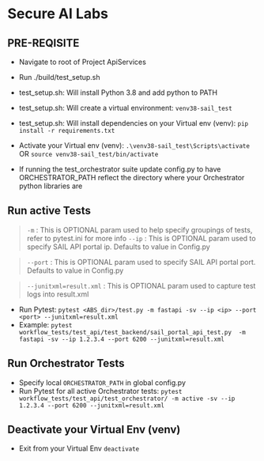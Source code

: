 # Secure AI Labs

## PRE-REQISITE
- Navigate to root of Project ApiServices
- Run ./build/test_setup.sh
- test_setup.sh: Will install Python 3.8 and add python to PATH
- test_setup.sh: Will create a virtual environment: `venv38-sail_test`
- test_setup.sh: Will install dependencies on your Virtual env (venv): `pip install -r requirements.txt`
- Activate your Virtual env (venv): `.\venv38-sail_test\Scripts\activate` OR `source venv38-sail_test/bin/activate`

- If running the test_orchestrator suite update config.py to have ORCHESTRATOR_PATH reflect the directory where your Orchestrator python libraries are

## Run active Tests
> `-m`
> : This is OPTIONAL param used to help specify groupings of tests, refer to pytest.ini for more info
> `--ip`
> : This is OPTIONAL param used to specify SAIL API portal ip. Defaults to value in Config.py

> `--port`
> : This is OPTIONAL param used to specify SAIL API portal port. Defaults to value in Config.py

> `--junitxml=result.xml`
> : This is OPTIONAL param used to capture test logs into result.xml

- Run Pytest: `pytest <ABS_dir>/test.py -m fastapi -sv --ip <ip> --port <port> --junitxml=result.xml`
- Example: `pytest workflow_tests/test_api/test_backend/sail_portal_api_test.py  -m fastapi -sv --ip 1.2.3.4 --port 6200 --junitxml=result.xml`

## Run Orchestrator Tests
- Specify local `ORCHESTRATOR_PATH` in global config.py
- Run Pytest for all active Orchestrator tests: `pytest workflow_tests/test_api/test_orchestrator/ -m active -sv --ip 1.2.3.4 --port 6200 --junitxml=result.xml`

## Deactivate your Virtual Env (venv)
- Exit from your Virtual Env `deactivate`
